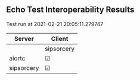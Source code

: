 ## Echo Test Interoperability Results
Test run at 2021-02-21 20:05:11.279747

| Server      | Client      |
|-------------|-------------|
|             | sipsorcery  |
| aiortc      | &#9745;     |
| sipsorcery  | &#9745;     |
